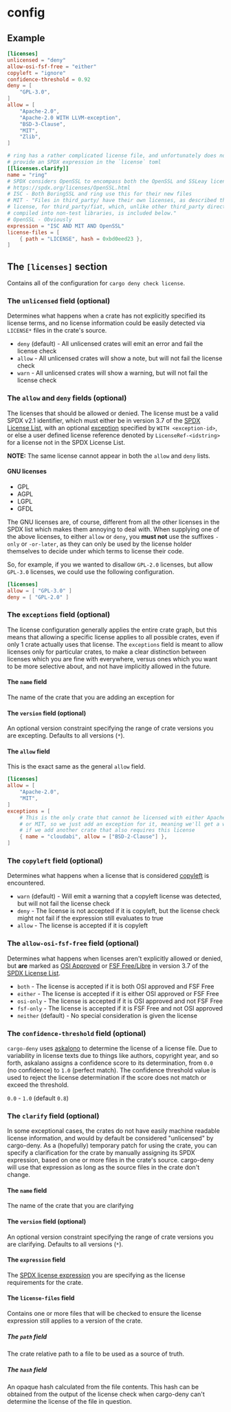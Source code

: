 # config

## Example

```toml
[licenses]
unlicensed = "deny"
allow-osi-fsf-free = "either"
copyleft = "ignore"
confidence-threshold = 0.92
deny = [
    "GPL-3.0",
]
allow = [
    "Apache-2.0",
    "Apache-2.0 WITH LLVM-exception",
    "BSD-3-Clause",
    "MIT",
    "Zlib",
]

# ring has a rather complicated license file, and unfortunately does not
# provide an SPDX expression in the `license` toml
[[licenses.clarify]]
name = "ring"
# SPDX considers OpenSSL to encompass both the OpenSSL and SSLeay licenses
# https://spdx.org/licenses/OpenSSL.html
# ISC - Both BoringSSL and ring use this for their new files
# MIT - "Files in third_party/ have their own licenses, as described therein. The MIT
# license, for third_party/fiat, which, unlike other third_party directories, is
# compiled into non-test libraries, is included below."
# OpenSSL - Obviously
expression = "ISC AND MIT AND OpenSSL"
license-files = [
    { path = "LICENSE", hash = 0xbd0eed23 },
]
```

## The `[licenses]` section

Contains all of the configuration for `cargo deny check license`.

### The `unlicensed` field (optional)

Determines what happens when a crate has not explicitly specified its license 
terms, and no license information could be easily detected via `LICENSE*` files 
in the crate's source.

* `deny` (default) - All unlicensed crates will emit an error and fail the 
license check
* `allow` - All unlicensed crates will show a note, but will not fail the 
license check
* `warn` - All unlicensed crates will show a warning, but will not fail the 
license check

### The `allow` and `deny` fields (optional)

The licenses that should be allowed or denied. The license must be a valid 
SPDX v2.1 identifier, which must either be in version 3.7 of the 
[SPDX License List](https://spdx.org/licenses/), with an optional 
[exception](https://spdx.org/licenses/exceptions-index.html) specified by 
`WITH <exception-id>`, or else a user defined license reference denoted by 
`LicenseRef-<idstring>` for a license not in the SPDX License List.

**NOTE:** The same license cannot appear in both the `allow` and `deny` lists.

#### GNU licenses

* GPL
* AGPL
* LGPL
* GFDL

The GNU licenses are, of course, different from all the other licenses in the 
SPDX list which makes them annoying to deal with. When supplying one of the 
above licenses, to either `allow` or `deny`, you **must not** use the suffixes 
`-only` or `-or-later`, as they can only be used by the license holder 
themselves to decide under which terms to license their code.

So, for example, if you we wanted to disallow `GPL-2.0` licenses, but allow 
`GPL-3.0` licenses, we could use the following configuration.

```toml
[licenses]
allow = [ "GPL-3.0" ]
deny = [ "GPL-2.0" ]
```

### The `exceptions` field (optional)

The license configuration generally applies the entire crate graph, but this 
means that allowing a specific license applies to all possible crates, even if 
only 1 crate actually uses that license. The `exceptions` field is meant to 
allow licenses only for particular crates, to make a clear distinction between 
licenses which you are fine with everywhere, versus ones which you want to be 
more selective about, and not have implicitly allowed in the future.

#### The `name` field

The name of the crate that you are adding an exception for

#### The `version` field (optional)

An optional version constraint specifying the range of crate versions you are 
excepting. Defaults to all versions (`*`).

#### The `allow` field

This is the exact same as the general `allow` field.

```toml
[licenses]
allow = [
    "Apache-2.0",
    "MIT",
]
exceptions = [
    # This is the only crate that cannot be licensed with either Apache-2.0
    # or MIT, so we just add an exception for it, meaning we'll get a warning
    # if we add another crate that also requires this license
    { name = "cloudabi", allow = ["BSD-2-Clause"] },
]
```

### The `copyleft` field (optional)

Determines what happens when a license that is considered
[copyleft](https://en.wikipedia.org/wiki/Copyleft) is encountered.

* `warn` (default) - Will emit a warning that a copyleft license was detected, 
but will not fail the license check
* `deny` - The license is not accepted if it is copyleft, but the license check
might not fail if the expression still evaluates to true
* `allow` - The license is accepted if it is copyleft

### The `allow-osi-fsf-free` field (optional)

Determines what happens when licenses aren't explicitly allowed or denied, but 
**are** marked as [OSI Approved](https://opensource.org/licenses) or 
[FSF Free/Libre](https://www.gnu.org/licenses/license-list.en.html) in version
3.7 of the [SPDX License List](https://spdx.org/licenses/).

* `both` - The license is accepted if it is both OSI approved and FSF Free
* `either` - The license is accepted if it is either OSI approved or FSF Free
* `osi-only` - The license is accepted if it is OSI approved and not FSF Free
* `fsf-only` - The license is accepted if it is FSF Free and not OSI approved
* `neither` (default) - No special consideration is given the license

### The `confidence-threshold` field (optional)

`cargo-deny` uses [askalono](https://github.com/amzn/askalono) to determine the 
license of a license file. Due to variability in license texts due to things
like authors, copyright year, and so forth, askalano assigns a confidence score
to its determination, from `0.0` (no confidence) to `1.0` (perfect match). The 
confidence threshold value is used to reject the license determination if the
score does not match or exceed the threshold.

`0.0` - `1.0` (default `0.8`)

### The `clarify` field (optional)

In some exceptional cases, the crates do not have easily machine readable 
license information, and would by default be considered "unlicensed" by 
cargo-deny. As a (hopefully) temporary patch for using the crate, you can 
specify a clarification for the crate by manually assigning its SPDX expression,
based on one or more files in the crate's source. cargo-deny will use that
expression as long as the source files in the crate don't change.

#### The `name` field

The name of the crate that you are clarifying

#### The `version` field (optional)

An optional version constraint specifying the range of crate versions you are
clarifying. Defaults to all versions (`*`).

#### The `expression` field

The [SPDX license expression][SPDX-expr] you are specifying as the license 
requirements for the crate.

#### The `license-files` field

Contains one or more files that will be checked to ensure the license 
expression still applies to a version of the crate. 

##### The `path` field

The crate relative path to a file to be used as a source of truth.

##### The `hash` field

An opaque hash calculated from the file contents. This hash can be obtained
from the output of the license check when cargo-deny can't determine the license
of the file in question.

[SPDX-expr]: https://spdx.org/spdx-specification-21-web-version#h.jxpfx0ykyb60